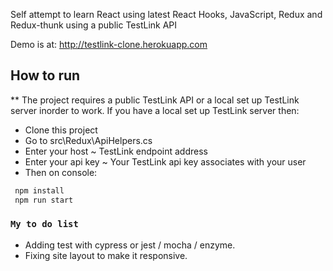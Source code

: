 Self attempt to learn React using latest React Hooks, JavaScript, Redux and Redux-thunk using a public TestLink API

Demo is at: http://testlink-clone.herokuapp.com

## How to run
** The project requires a public TestLink API or a local set up TestLink server inorder to work.
If you have a local set up TestLink server then:
+ Clone this project
+ Go to src\Redux\ApiHelpers.cs
+ Enter your host ~ TestLink endpoint address 
+ Enter your api key ~ Your TestLink api key associates with your user
+ Then on console:

```bash
 npm install
 npm run start
 ```

### `My to do list`
+ Adding test with cypress or jest / mocha / enzyme.
+ Fixing site layout to make it responsive.




